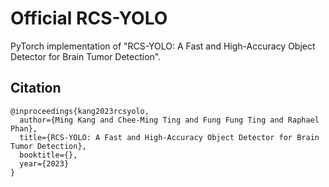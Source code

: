 # Official RCS-YOLO
PyTorch implementation of "RCS-YOLO: A Fast and High-Accuracy Object Detector for Brain Tumor Detection".
## Citation
```
@inproceedings{kang2023rcsyolo,
  author={Ming Kang and Chee-Ming Ting and Fung Fung Ting and Raphael Phan},
  title={RCS-YOLO: A Fast and High-Accuracy Object Detector for Brain Tumor Detection},
  booktitle={},
  year={2023}
}
```
